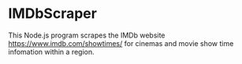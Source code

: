 # IMDbScraper
This Node.js program scrapes the IMDb website https://www.imdb.com/showtimes/ for cinemas and movie show time infomation within a region.

